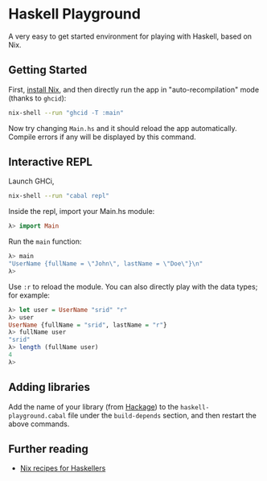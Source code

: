 # Haskell Playground

A very easy to get started environment for playing with Haskell, based on Nix.

## Getting Started

First, [install Nix](https://nixos.org/nix/), and then directly run the app in "auto-recompilation" mode (thanks to `ghcid`):

```sh 
nix-shell --run "ghcid -T :main"
```

Now try changing `Main.hs` and it should reload the app automatically. Compile errors if any will be displayed by this command.

## Interactive REPL

Launch GHCi,

```sh
nix-shell --run "cabal repl"
```

Inside the repl, import your Main.hs module:

```haskell
λ> import Main
```

Run the `main` function:

```haskell
λ> main
"UserName {fullName = \"John\", lastName = \"Doe\"}\n"
λ>
```

Use `:r` to reload the module. You can also directly play with the data types; for example:

```haskell
λ> let user = UserName "srid" "r"
λ> user
UserName {fullName = "srid", lastName = "r"}
λ> fullName user
"srid"
λ> length (fullName user)
4
λ>
```

## Adding libraries

Add the name of your library (from [Hackage](http://hackage.haskell.org/)) to the `haskell-playground.cabal` file under the `build-depends` section, and then restart the above commands. 

## Further reading

* [Nix recipes for Haskellers](https://www.srid.ca/1948201.html)
